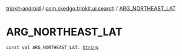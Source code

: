 [tripkit-android](../index.md) / [com.skedgo.tripkit.ui.search](index.md) / [ARG_NORTHEAST_LAT](./-a-r-g_-n-o-r-t-h-e-a-s-t_-l-a-t.md)

# ARG_NORTHEAST_LAT

`const val ARG_NORTHEAST_LAT: `[`String`](https://kotlinlang.org/api/latest/jvm/stdlib/kotlin/-string/index.html)